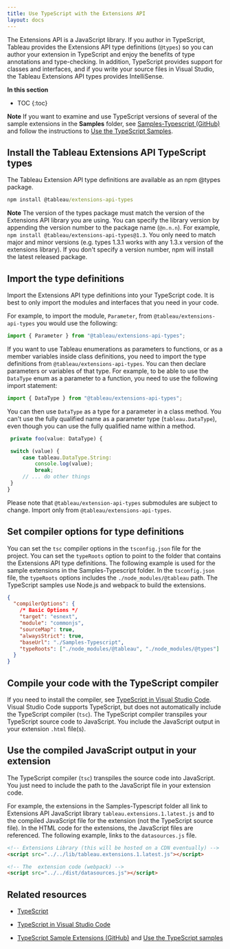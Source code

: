 ```yaml
---
title: Use TypeScript with the Extensions API
layout: docs
---
```


The Extensions API is a JavaScript library. If you author in TypeScript, Tableau provides the Extensions API type definitions (`@types`) so you can author your extension in TypeScript and enjoy the benefits of type annotations and type-checking. In addition, TypeScript provides support for classes and interfaces, and if you write your source files in Visual Studio, the Tableau Extensions API types provides IntelliSense.

**In this section**

- TOC
  {:toc}

<div class="alert alert-info"><b>Note</b> If you want to examine and use TypeScript versions of several of the sample extensions in the <b>Samples</b> folder, see <a href="https://github.com/tableau/extensions-api/tree/master/Samples-Typescript" target="_blank">Samples-Typescript (GitHub)</a> and follow the instructions to <a href="https://tableau.github.io/extensions-api/docs/trex_examples.html#use-the-typescript-samples" target="_blank">Use the TypeScript Samples</a>.
</div>

## Install the Tableau Extensions API TypeScript types

The Tableau Extension API type definitions are available as an npm @types package.

```cmd
npm install @tableau/extensions-api-types
```

<div class="alert alert-info"><b>Note</b> The version of the types package must match the version of the Extensions API library you are using. You can specify the library version by appending the version number to the package name (<code>@n.n.n</code>). For example, <code>npm install @tableau/extensions-api-types@1.3</code>. You only need to match major and minor versions (e.g. types 1.3.1 works with any 1.3.x version of the extensions library). If you don't specify a version number, npm will install the latest released package.</div>

## Import the type definitions

Import the Extensions API type definitions into your TypeScript code. It is best to only import the modules and interfaces that you need in your code.

For example, to import the module, `Parameter`, from `@tableau/extensions-api-types` you would use the following:

```javascript
import { Parameter } from "@tableau/extensions-api-types";
```

If you want to use Tableau enumerations as parameters to functions, or as a member variables inside class definitions, you need to import the type definitions from `@tableau/extensions-api-types`. You can then declare parameters or variables of that type.
For example, to be able to use the `DataType` enum as a parameter to a function, you need to use the following import statement:

```javascript
import { DataType } from "@tableau/extensions-api-types";
```

You can then use `DataType` as a type for a parameter in a class method. You can't use the fully qualified name as a parameter type (`tableau.DataType`), even though you can use the fully qualified name within a method.

```javascript
 private foo(value: DataType) {

 switch (value) {
     case tableau.DataType.String:
         console.log(value);
         break;
     // ... do other things
 }
}

```

Please note that `@tableau/extension-api-types` submodules are subject to change. Import only from `@tableau/extensions-api-types`.

## Set compiler options for type definitions

You can set the `tsc` compiler options in the `tsconfig.json` file for the project. You can set the `typeRoots` option to point to the folder that contains the Extensions API type definitions. The following example is used for the sample extensions in the Samples-Typescript folder. In the `tsconfig.json` file, the `typeRoots` options includes the `./node_modules/@tableau` path. The TypeScript samples use Node.js and webpack to build the extensions.

```json
{
  "compilerOptions": {
    /* Basic Options */
    "target": "esnext",
    "module": "commonjs",
    "sourceMap": true,
    "alwaysStrict": true,
    "baseUrl": "./Samples-Typescript",
    "typeRoots": ["./node_modules/@tableau", "./node_modules/@types"]
  }
}
```

## Compile your code with the TypeScript compiler

If you need to install the compiler, see [TypeScript in Visual Studio Code](https://code.visualstudio.com/docs/languages/typescript?=target="_blank"). Visual Studio Code supports TypeScript, but does not automatically include the TypeScript compiler (`tsc`). The TypeScript compiler transpiles your TypeScript source code to JavaScript. You include the JavaScript output in your extension `.html` file(s).

## Use the compiled JavaScript output in your extension

The TypeScript compiler (`tsc`) transpiles the source code into JavaScript. You just need to include the path to the JavaScript file in your extension code.

For example, the extensions in the Samples-Typescript folder all link to Extensions API JavaScript library `tableau.extensions.1.latest.js` and to the compiled JavaScript file for the extension (not the TypeScript source file).
In the HTML code for the extensions, the JavaScript files are referenced. The following example, links to the `datasources.js` file.

```html
<!-- Extensions Library (this will be hosted on a CDN eventually) -->
<script src="../../lib/tableau.extensions.1.latest.js"></script>

<!-- The  extension code (webpack) -->
<script src="../../dist/datasources.js"></script>
```

## Related resources

- [TypeScript](https://www.typescriptlang.org/index.html?=target="_blank")

- [TypeScript in Visual Studio Code](https://code.visualstudio.com/docs/languages/typescript?=target="_blank")

- [TypeScript Sample Extensions (GitHub)](https://github.com/tableau/extensions-api/tree/master/Samples-TypeScript) and [Use the TypeScript samples]({{site.baseurl}}/docs/trex_examples.html#use-the-typescript-samples)
